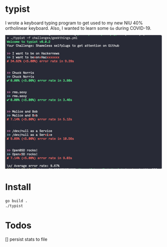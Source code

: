 # typist

I wrote a keyboard typing program to get used to my new NIU 40% ortholinear
keyboard. Also, I wanted to learn some `Go` during COVID-19.

![screenshot](https://github.com/noqqe/typist/raw/master/screenshot.png)

# Install

    go build .
    ./typist

# Todos

[] persist stats to file

